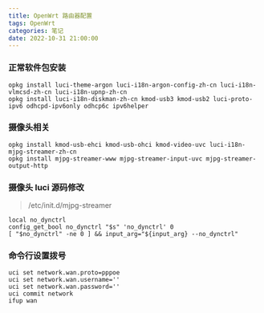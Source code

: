 ```yaml
---
title: OpenWrt 路由器配置
tags: OpenWrt
categories: 笔记
date: 2022-10-31 21:00:00
---
```


### 正常软件包安装
```
opkg install luci-theme-argon luci-i18n-argon-config-zh-cn luci-i18n-vlmcsd-zh-cn luci-i18n-upnp-zh-cn 
opkg install luci-i18n-diskman-zh-cn kmod-usb3 kmod-usb2 luci-proto-ipv6 odhcpd-ipv6only odhcp6c ipv6helper
```

### 摄像头相关
```
opkg install kmod-usb-ehci kmod-usb-ohci kmod-video-uvc luci-i18n-mjpg-streamer-zh-cn
opkg install mjpg-streamer-www mjpg-streamer-input-uvc mjpg-streamer-output-http
```

### 摄像头 luci 源码修改

> /etc/init.d/mjpg-streamer

```
local no_dynctrl
config_get_bool no_dynctrl "$s" 'no_dynctrl' 0
[ "$no_dynctrl" -ne 0 ] && input_arg="${input_arg} --no_dynctrl"
```

### 命令行设置拨号
```
uci set network.wan.proto=pppoe
uci set network.wan.username=''
uci set network.wan.password=''
uci commit network
ifup wan
```